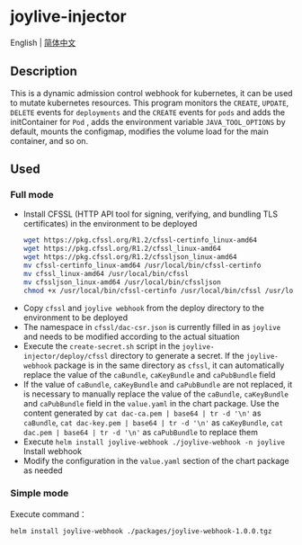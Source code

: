 # joylive-injector

English | [简体中文](./README-zh.md)

## Description
This is a dynamic admission control webhook for kubernetes, it can be used to mutate kubernetes resources.
This program monitors the `CREATE`, `UPDATE`, `DELETE` events for `deployments` and the `CREATE` events for `pods` and adds the initContainer for `Pod` , adds the environment variable `JAVA_TOOL_OPTIONS` by default, mounts the configmap, modifies the volume load for the main container, and so on.

## Used
### Full mode
- Install CFSSL (HTTP API tool for signing, verifying, and bundling TLS certificates) in the environment to be deployed
    ```bash
    wget https://pkg.cfssl.org/R1.2/cfssl-certinfo_linux-amd64
    wget https://pkg.cfssl.org/R1.2/cfssl_linux-amd64
    wget https://pkg.cfssl.org/R1.2/cfssljson_linux-amd64 
    mv cfssl-certinfo_linux-amd64 /usr/local/bin/cfssl-certinfo 
    mv cfssl_linux-amd64 /usr/local/bin/cfssl
    mv cfssljson_linux-amd64 /usr/local/bin/cfssljson
    chmod +x /usr/local/bin/cfssl-certinfo /usr/local/bin/cfssl /usr/local/bin/cfssljson
    ```
- Copy `cfssl` and `joylive webhook` from the deploy directory to the environment to be deployed
- The namespace in `cfssl/dac-csr.json` is currently filled in as `joylive` and needs to be modified according to the actual situation
- Execute the `create-secret.sh` script in the `joylive-injector/deploy/cfssl` directory to generate a secret. If the `joylive-webhook` package is in the same directory as `cfssl`, it can automatically replace the value of the `caBundle`, `caKeyBundle` and `caPubBundle` field
- If the value of `caBundle`, `caKeyBundle` and `caPubBundle` are not replaced, it is necessary to manually replace the value of the `caBundle`, `caKeyBundle` and `caPubBundle` field in the `value.yaml` in the chart package. Use the content generated by `cat dac-ca.pem | base64 | tr -d '\n'` as `caBundle`, `cat dac-key.pem | base64 | tr -d '\n'` as `caKeyBundle`, `cat dac.pem | base64 | tr -d '\n'` as `caPubBundle` to replace them
- Execute `helm install joylive-webhook ./joylive-webhook -n joylive` Install webhook
- Modify the configuration in the `value.yaml` section of the chart package as needed

### Simple mode
Execute command：
```bash
helm install joylive-webhook ./packages/joylive-webhook-1.0.0.tgz 
```